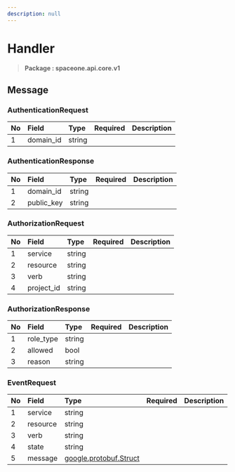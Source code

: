 ```yaml
---
description: null
---
```


# Handler

> **Package : spaceone.api.core.v1**

## Message

### AuthenticationRequest

| No | Field | Type | Required | Description |
| :--- | :--- | :--- | :--- | :--- |
| 1 | domain\_id | string |  |  |

### AuthenticationResponse

| No | Field | Type | Required | Description |
| :--- | :--- | :--- | :--- | :--- |
| 1 | domain\_id | string |  |  |
| 2 | public\_key | string |  |  |

### AuthorizationRequest

| No | Field | Type | Required | Description |
| :--- | :--- | :--- | :--- | :--- |
| 1 | service | string |  |  |
| 2 | resource | string |  |  |
| 3 | verb | string |  |  |
| 4 | project\_id | string |  |  |

### AuthorizationResponse

| No | Field | Type | Required | Description |
| :--- | :--- | :--- | :--- | :--- |
| 1 | role\_type | string |  |  |
| 2 | allowed | bool |  |  |
| 3 | reason | string |  |  |

### EventRequest

| No | Field | Type | Required | Description |
| :--- | :--- | :--- | :--- | :--- |
| 1 | service | string |  |  |
| 2 | resource | string |  |  |
| 3 | verb | string |  |  |
| 4 | state | string |  |  |
| 5 | message | [google.protobuf.Struct](https://github.com/protocolbuffers/protobuf/blob/master/src/google/protobuf/struct.proto) |  |  |

